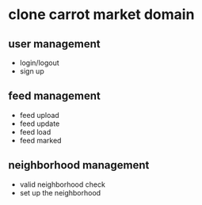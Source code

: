 # clone carrot market domain

## user management

- login/logout
- sign up


## feed management

- feed upload
- feed update
- feed load
- feed marked


## neighborhood management

- valid neighborhood check
- set up the neighborhood
